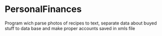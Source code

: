 # PersonalFinances
Program wich parse photos of recipes to text, separate data about buyed stuff to data base and make proper accounts saved in xmls file
